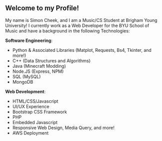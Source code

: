 ## Welcome to my Profile!

My name is Simon Cheek, and I am a Music/CS Student at Brigham Young University! I currently work as a Web Developer for the BYU School of Music and have a background in the following Technologies:

**Software Engineering**:
- Python & Associated Libraries (Matplot, Requests, Bs4, Tkinter, and more!)
- C++ (Data Structures and Algorithms)
- Java (Minecraft Modding)
- Node.JS (Express, NPM)
- SQL (MySQL)
- MongoDB

**Web Development**:
- HTML/CSS/Javascript
- UI/UX Experience
- Bootstrap CSS Framework
- PHP
- Embedded Javascript
- Responsive Web Design, Media Query, and more!
- AWS Deployment


<!---
- 👋 Hi, I’m @Simon-Cheek
- 👀 I’m interested in ...
- 🌱 I’m currently learning ...
- 💞️ I’m looking to collaborate on ...
- 📫 How to reach me ...
- 😄 Pronouns: ...
- ⚡ Fun fact: ...

Simon-Cheek/Simon-Cheek is a ✨ special ✨ repository because its `README.md` (this file) appears on your GitHub profile.
You can click the Preview link to take a look at your changes.
--->
